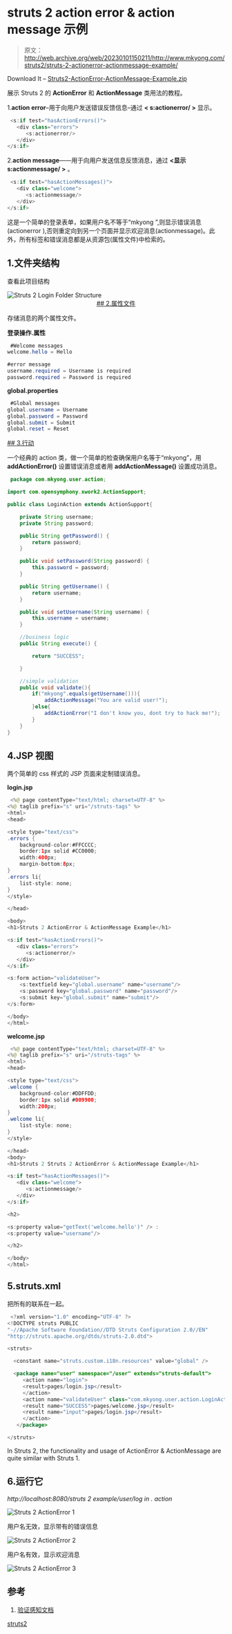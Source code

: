 # struts 2 action error & action message 示例

> 原文：<http://web.archive.org/web/20230101150211/http://www.mkyong.com/struts2/struts-2-actionerror-actionmessage-example/>

Download It – [Struts2-ActionError-ActionMessage-Example.zip](http://web.archive.org/web/20190214231635/http://www.mkyong.com/wp-content/uploads/2010/06/Struts2-ActionError-ActionMessage-Example.zip)

展示 Struts 2 的 **ActionError** 和 **ActionMessage** 类用法的教程。

1.**action error**–用于向用户发送错误反馈信息–通过 **< s:actionerror/ >** 显示。

```java
 <s:if test="hasActionErrors()">
   <div class="errors">
      <s:actionerror/>
   </div>
</s:if> 
```

2.**action message**——用于向用户发送信息反馈消息，通过 **<显示 s:actionmessage/ >** 。

```java
 <s:if test="hasActionMessages()">
   <div class="welcome">
      <s:actionmessage/>
   </div>
</s:if> 
```

这是一个简单的登录表单，如果用户名不等于“mkyong ”,则显示错误消息(actionerror ),否则重定向到另一个页面并显示欢迎消息(actionmessage)。此外，所有标签和错误消息都是从资源包(属性文件)中检索的。

## 1.文件夹结构

查看此项目结构

![Struts 2 Login Folder Structure](img/0deffa510026924cbb6acbf2cb8790de.png "Struts2-login-form-folder-stucture") <ins class="adsbygoogle" style="display:block; text-align:center;" data-ad-format="fluid" data-ad-layout="in-article" data-ad-client="ca-pub-2836379775501347" data-ad-slot="6894224149">## 2.属性文件

存储消息的两个属性文件。

**登录操作.属性**

```java
 #Welcome messages
welcome.hello = Hello

#error message
username.required = Username is required
password.required = Password is required 
```

**global.properties**

```java
 #Global messages
global.username = Username
global.password = Password
global.submit = Submit
global.reset = Reset 
```

 <ins class="adsbygoogle" style="display:block" data-ad-client="ca-pub-2836379775501347" data-ad-slot="8821506761" data-ad-format="auto" data-ad-region="mkyongregion">## 3.行动

一个经典的 action 类，做一个简单的检查确保用户名等于“mkyong”，用 **addActionError()** 设置错误消息或者用 **addActionMessage()** 设置成功消息。

```java
 package com.mkyong.user.action;

import com.opensymphony.xwork2.ActionSupport;

public class LoginAction extends ActionSupport{

	private String username;
	private String password;

	public String getPassword() {
		return password;
	}

	public void setPassword(String password) {
		this.password = password;
	}

	public String getUsername() {
		return username;
	}

	public void setUsername(String username) {
		this.username = username;
	}

	//business logic
	public String execute() {

		return "SUCCESS";

	}

	//simple validation
	public void validate(){
		if("mkyong".equals(getUsername())){
			addActionMessage("You are valid user!");
		}else{
			addActionError("I don't know you, dont try to hack me!");
		}
	}
} 
```

## 4.JSP 视图

两个简单的 css 样式的 JSP 页面来定制错误消息。

**login.jsp**

```java
 <%@ page contentType="text/html; charset=UTF-8" %>
<%@ taglib prefix="s" uri="/struts-tags" %>
<html>
<head>

<style type="text/css">
.errors {
	background-color:#FFCCCC;
	border:1px solid #CC0000;
	width:400px;
	margin-bottom:8px;
}
.errors li{ 
	list-style: none; 
}
</style>

</head>

<body>
<h1>Struts 2 ActionError & ActionMessage Example</h1>

<s:if test="hasActionErrors()">
   <div class="errors">
      <s:actionerror/>
   </div>
</s:if>

<s:form action="validateUser">
	<s:textfield key="global.username" name="username"/>
	<s:password key="global.password" name="password"/>
	<s:submit key="global.submit" name="submit"/>
</s:form>

</body>
</html> 
```

**welcome.jsp**

```java
 <%@ page contentType="text/html; charset=UTF-8" %>
<%@ taglib prefix="s" uri="/struts-tags" %>
<html>
<head>

<style type="text/css">
.welcome {
	background-color:#DDFFDD;
	border:1px solid #009900;
	width:200px;
}
.welcome li{ 
	list-style: none; 
}
</style>

</head>
<body>
<h1>Struts 2 Struts 2 ActionError & ActionMessage Example</h1>

<s:if test="hasActionMessages()">
   <div class="welcome">
      <s:actionmessage/>
   </div>
</s:if>

<h2>

<s:property value="getText('welcome.hello')" /> : 
<s:property value="username"/>

</h2>

</body>
</html> 
```

## 5.struts.xml

把所有的联系在一起。

```java
 <?xml version="1.0" encoding="UTF-8" ?>
<!DOCTYPE struts PUBLIC
"-//Apache Software Foundation//DTD Struts Configuration 2.0//EN"
"http://struts.apache.org/dtds/struts-2.0.dtd">

<struts>

  <constant name="struts.custom.i18n.resources" value="global" />

  <package name="user" namespace="/user" extends="struts-default">
     <action name="login">
	 <result>pages/login.jsp</result>
     </action>
     <action name="validateUser" class="com.mkyong.user.action.LoginAction">
	 <result name="SUCCESS">pages/welcome.jsp</result>
	 <result name="input">pages/login.jsp</result>
     </action>
   </package>

</struts> 
```

In Struts 2, the functionality and usage of ActionError & ActionMessage are quite similar with Struts 1.

## 6.运行它

*http://localhost:8080/struts 2 example/user/log in . action*

![Struts 2 ActionError 1](img/d702ff893c16e12537d21647a2ae9d12.png "struts2-actionerror-screen1")

用户名无效，显示带有的错误信息

![Struts 2 ActionError 2](img/da84320643fda0a621e07a1a25f9e74e.png "struts2-actionerror-screen2")

用户名有效，显示欢迎消息

![Struts 2 ActionError 3](img/f0bf83817e359b380cb826c4ab6f561a.png "struts2-actionerror-screen3")

## 参考

1.  [验证感知文档](http://web.archive.org/web/20190214231635/http://struts.apache.org/2.0.11.2/struts2-core/apidocs/com/opensymphony/xwork2/ValidationAware.html)

[struts2](http://web.archive.org/web/20190214231635/http://www.mkyong.com/tag/struts2/)







